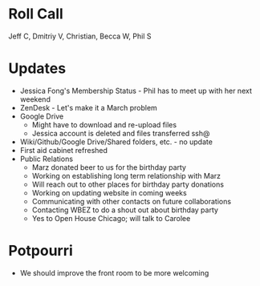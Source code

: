 Roll Call
=========
Jeff C, Dmitriy V, Christian, Becca W, Phil S

Updates
=======
- Jessica Fong's Membership Status - Phil has to meet up with her next weekend
- ZenDesk - Let's make it a March problem
- Google Drive
  - Might have to download and re-upload files
  - Jessica account is deleted and files transferred ssh@
- Wiki/Github/Google Drive/Shared folders, etc. - no update
- First aid cabinet refreshed
- Public Relations
  - Marz donated beer to us for the birthday party
  - Working on establishing long term relationship with Marz
  - Will reach out to other places for birthday party donations
  - Working on updating website in coming weeks
  - Communicating with other contacts on future collaborations
  - Contacting WBEZ to do a shout out about birthday party
  - Yes to Open House Chicago; will talk to Carolee

Potpourri
=========
- We should improve the front room to be more welcoming
